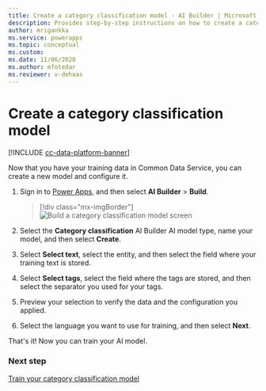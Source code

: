 ```yaml
---
title: Create a category classification model - AI Builder | Microsoft Docs
description: Provides step-by-step instructions on how to create a category classification model
author: mrigankka
ms.service: powerapps
ms.topic: conceptual
ms.custom: 
ms.date: 11/06/2020
ms.author: mfotedar
ms.reviewer: v-dehaas
---
```


# Create a category classification model

[!INCLUDE [cc-data-platform-banner](includes/cc-data-platform-banner.md)]

Now that you have your training data in Common Data Service, you can create a new model and configure it.

1. Sign in to [Power Apps](https://make.powerapps.com/), and then select **AI Builder** > **Build**.

    > [!div class="mx-imgBorder"]
    > ![Build a category classification model screen](media/build-text-classification-model.png "Build a category classification model screen")

2. Select the **Category classification** AI Builder AI model type, name your model, and then select **Create**.
3. Select **Select text**, select the entity, and then select the field where your training text is stored.
4. Select **Select tags**, select the field where the tags are stored, and then select the separator you used for your tags.
5. Preview your selection to verify the data and the configuration you applied.
6. Select the language you want to use for training, and then select **Next**.

That's it! Now you can train your AI model.

### Next step

[Train your category classification model](train-text-classification-model.md)
